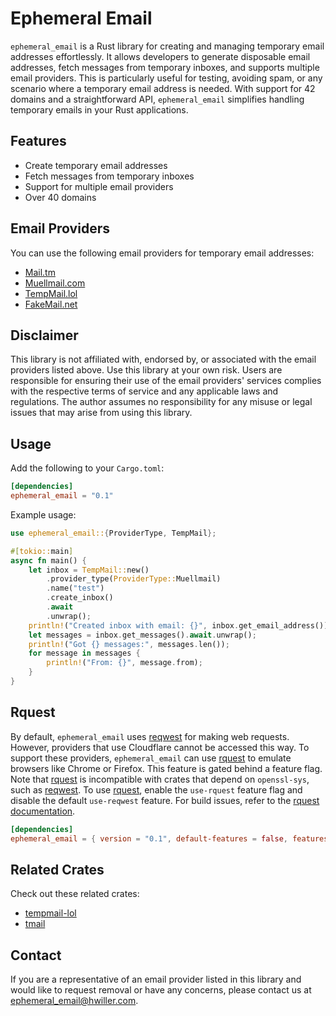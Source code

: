 # Ephemeral Email

`ephemeral_email` is a Rust library for creating and managing temporary email addresses effortlessly. It allows developers to generate disposable email addresses, fetch messages from temporary inboxes, and supports multiple email providers. This is particularly useful for testing, avoiding spam, or any scenario where a temporary email address is needed. With support for 42 domains and a straightforward API, `ephemeral_email` simplifies handling temporary emails in your Rust applications.

## Features

- Create temporary email addresses
- Fetch messages from temporary inboxes
- Support for multiple email providers
- Over 40 domains

## Email Providers

You can use the following email providers for temporary email addresses:

- [Mail.tm](https://mail.tm)
- [Muellmail.com](https://muellmail.com)
- [TempMail.lol](https://tempmail.lol)
- [FakeMail.net](https://fakemail.net)

## Disclaimer

This library is not affiliated with, endorsed by, or associated with the email providers listed above. Use this library at your own risk. Users are responsible for ensuring their use of the email providers' services complies with the respective terms of service and any applicable laws and regulations. The author assumes no responsibility for any misuse or legal issues that may arise from using this library.

## Usage

Add the following to your `Cargo.toml`:

```toml
[dependencies]
ephemeral_email = "0.1"
```

Example usage:

```rust
use ephemeral_email::{ProviderType, TempMail};

#[tokio::main]
async fn main() {
    let inbox = TempMail::new()
        .provider_type(ProviderType::Muellmail)
        .name("test")
        .create_inbox()
        .await
        .unwrap();
    println!("Created inbox with email: {}", inbox.get_email_address());
    let messages = inbox.get_messages().await.unwrap();
    println!("Got {} messages:", messages.len());
    for message in messages {
        println!("From: {}", message.from);
    }
}
```

## Rquest

By default, `ephemeral_email` uses [reqwest] for making web requests. However, providers that use Cloudflare cannot be accessed this way. To support these providers, `ephemeral_email` can use [rquest] to emulate browsers like Chrome or Firefox. This feature is gated behind a feature flag. Note that [rquest] is incompatible with crates that depend on `openssl-sys`, such as [reqwest]. To use [rquest], enable the `use-rquest` feature flag and disable the default `use-reqwest` feature. For build issues, refer to the [rquest documentation](https://github.com/0x676e67/rquest#building).

```toml
[dependencies]
ephemeral_email = { version = "0.1", default-features = false, features = ["use-rquest"] }
```

[rquest]: https://github.com/0x676e67/rquest
[reqwest]: https://github.com/seanmonstar/reqwest

## Related Crates

Check out these related crates:

- [tempmail-lol](https://github.com/Morb0/tempmail-lol)
- [tmail](https://github.com/atifyushri/tmail)

## Contact

If you are a representative of an email provider listed in this library and would like to request removal or have any concerns, please contact us at [ephemeral_email@hwiller.com](mailto:ephemeral_email@hwiller.com).
